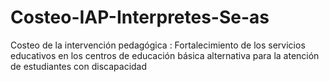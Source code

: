 # Costeo-IAP-Interpretes-Se-as
Costeo de la intervención pedagógica : Fortalecimiento de los servicios educativos en los centros de educación básica alternativa para la atención de estudiantes con discapacidad 
